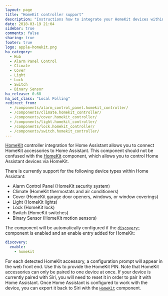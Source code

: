 ```yaml
---
layout: page
title: "HomeKit controller support"
description: "Instructions how to integrate your HomeKit devices within Home Assistant."
date: 2018-03-19 21:04
sidebar: true
comments: false
sharing: true
footer: true
logo: apple-homekit.png
ha_category:
  - Hub
  - Alarm Panel Control
  - Climate
  - Cover
  - Light
  - Lock
  - Switch
  - Binary Sensor
ha_release: 0.68
ha_iot_class: "Local Polling"
redirect_from:
  - /components/alarm_control_panel.homekit_controller/
  - /components/climate.homekit_controller/
  - /components/cover.homekit_controller/
  - /components/light.homekit_controller/
  - /components/lock.homekit_controller/
  - /components/switch.homekit_controller/
---
```


[HomeKit](https://developer.apple.com/homekit/) controller integration for Home Assistant allows you to connect HomeKit accessories to Home Assistant. This component should not be confused with the [HomeKit](/components/homekit/) component, which allows you to control Home Assistant devices via HomeKit.

There is currently support for the following device types within Home Assistant:

- Alarm Control Panel (HomeKit security system)
- Climate (HomeKit thermostats and air conditioners)
- Cover (HomeKit garage door openers, windows, or window coverings)
- Light (HomeKit lights)
- Lock (HomeKit lock)
- Switch (HomeKit switches)
- Binary Sensor (HomeKit motion sensors)

The component will be automatically configured if the [`discovery:`](/components/discovery/) component is enabled and an enable entry added for HomeKit:

```yaml
discovery:
  enable:
    - homekit
```

For each detected HomeKit accessory, a configuration prompt will appear in the web front end. Use this to provide the HomeKit PIN. Note that HomeKit accessories can only be paired to one device at once. If your device is currently paired with Siri, you will need to reset it in order to pair it with Home Assistant. Once Home Assistant is configured to work with the device, you can export it back to Siri with the [`HomeKit`](/components/homekit/) component.
